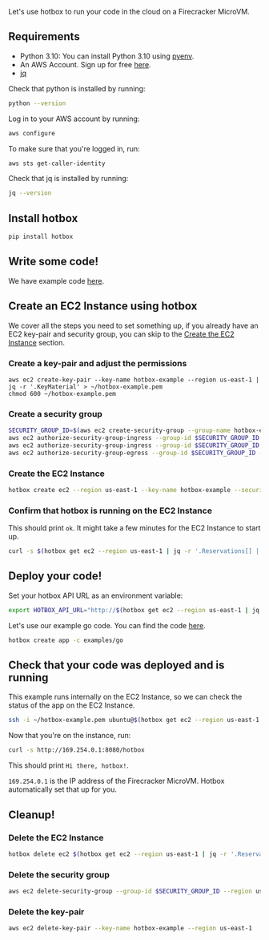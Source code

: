 Let's use hotbox to run your code in the cloud on a Firecracker MicroVM.

## Requirements

- Python 3.10: You can install Python 3.10 using [pyenv](https://github.com/pyenv/pyenv).
- An AWS Account. Sign up for free [here](https://aws.amazon.com/free/).
- [jq](https://stedolan.github.io/jq/)

Check that python is installed by running:

```bash
python --version
```

Log in to your AWS account by running:

```bash
aws configure
```

To make sure that you're logged in, run:

```bash
aws sts get-caller-identity
```

Check that jq is installed by running:

```bash
jq --version
```

## Install hotbox

```bash
pip install hotbox
```

## Write some code!

We have example code [here](https://github.com/anthonycorletti/hotbox/blob/main/examples/).

## Create an EC2 Instance using hotbox

We cover all the steps you need to set something up, if you already have an EC2 key-pair and security group, you can skip to the [Create the EC2 Instance](#create-the-ec2-instance) section.

### Create a key-pair and adjust the permissions

```
aws ec2 create-key-pair --key-name hotbox-example --region us-east-1 | jq -r '.KeyMaterial' > ~/hotbox-example.pem
chmod 600 ~/hotbox-example.pem
```

### Create a security group

```bash
SECURITY_GROUP_ID=$(aws ec2 create-security-group --group-name hotbox-example --description "All traffic allowed!" --vpc-id $(aws ec2 describe-vpcs | jq -r '.Vpcs[] | select(.IsDefault) | .VpcId') --region us-east-1 | jq -r '.GroupId')
aws ec2 authorize-security-group-ingress --group-id $SECURITY_GROUP_ID --region us-east-1 --protocol all --port all --cidr 0.0.0.0/0
aws ec2 authorize-security-group-ingress --group-id $SECURITY_GROUP_ID --region us-east-1 --ip-permissions IpProtocol=-1,Ipv6Ranges='[{CidrIpv6=::/0}]'
aws ec2 authorize-security-group-egress --group-id $SECURITY_GROUP_ID --region us-east-1 --ip-permissions IpProtocol=-1,Ipv6Ranges='[{CidrIpv6=::/0}]'
```

### Create the EC2 Instance

```bash
hotbox create ec2 --region us-east-1 --key-name hotbox-example --security-group-ids $SECURITY_GROUP_ID
```

### Confirm that hotbox is running on the EC2 Instance

This should print `ok`. It might take a few minutes for the EC2 Instance to start up.

```bash
curl -s $(hotbox get ec2 --region us-east-1 | jq -r '.Reservations[] | select(.Instances[] | .State.Name == "running") | .Instances[].PublicDnsName'):8088/api/v0/healthcheck | jq -r .message
```

## Deploy your code!

Set your hotbox API URL as an environment variable:

```bash
export HOTBOX_API_URL="http://$(hotbox get ec2 --region us-east-1 | jq -r '.Reservations[] | select(.Instances[] | .State.Name == "running") | .Instances[].PublicDnsName'):8088/api/v0"
```

Let's use our example go code. You can find the code [here](https://github.com/anthonycorletti/hotbox/blob/main/examples/go).

```bash
hotbox create app -c examples/go
```

## Check that your code was deployed and is running

This example runs internally on the EC2 Instance, so we can check the status of the app on the EC2 Instance.

```bash
ssh -i ~/hotbox-example.pem ubuntu@$(hotbox get ec2 --region us-east-1 | jq -r '.Reservations[] | select(.Instances[] | .State.Name == "running") | .Instances[].PublicDnsName')
```

Now that you're on the instance, run:

```bash
curl -s http://169.254.0.1:8080/hotbox
```

This should print `Hi there, hotbox!`.

`169.254.0.1` is the IP address of the Firecracker MicroVM. Hotbox automatically set that up for you.

## Cleanup!

### Delete the EC2 Instance

```bash
hotbox delete ec2 $(hotbox get ec2 --region us-east-1 | jq -r '.Reservations[0].Instances[0] | .InstanceId') --region us-east-1
```

### Delete the security group

```bash
aws ec2 delete-security-group --group-id $SECURITY_GROUP_ID --region us-east-1
```

### Delete the key-pair

```bash
aws ec2 delete-key-pair --key-name hotbox-example --region us-east-1
```
